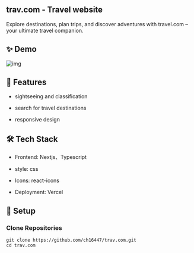 ## trav.com - Travel website
Explore destinations, plan trips, and discover adventures with travel.com – your ultimate travel companion.

## ✨ Demo
![img](https://github.com/ch16447/trav.com/blob/main/trav.com.png?raw=true)

## 🚀 Features
- sightseeing and classification

- search for travel destinations

- responsive design

## 🛠️ Tech Stack
- Frontend: Nextjs、Typescript

- style: css

- Icons: react-icons

- Deployment: Vercel

## 🧩 Setup
### Clone Repositories

```
git clone https://github.com/ch16447/trav.com.git
cd trav.com
```